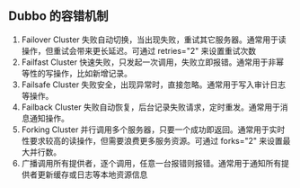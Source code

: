 ## Dubbo 的容错机制

1. Failover Cluster 失败自动切换，当出现失败，重试其它服务器。通常用于读操作，但重试会带来更长延迟。可通过 retries="2" 来设置重试次数
2. Failfast Cluster 快速失败，只发起一次调用，失败立即报错。通常用于非幂等性的写操作，比如新增记录。
3. Failsafe Cluster 失败安全，出现异常时，直接忽略。通常用于写入审计日志等操作。
4. Failback Cluster 失败自动恢复，后台记录失败请求，定时重发。通常用于消息通知操作。
5. Forking Cluster 并行调用多个服务器，只要一个成功即返回。通常用于实时性要求较高的读操作，但需要浪费更多服务资源。可通过 forks="2" 来设置最大并行数。
6. 广播调用所有提供者，逐个调用，任意一台报错则报错。通常用于通知所有提供者更新缓存或日志等本地资源信息
